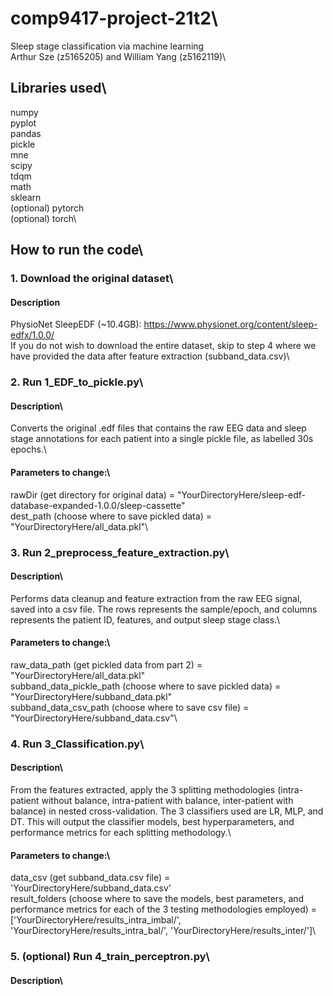 # comp9417-project-21t2\
Sleep stage classification via machine learning\
Arthur Sze (z5165205) and William Yang (z5162119)\

## Libraries used\
numpy\
pyplot\
pandas\
pickle\
mne\
scipy\
tdqm\
math\
sklearn\
(optional) pytorch\
(optional) torch\

## How to run the code\

### 1. Download the original dataset\
#### Description
PhysioNet SleepEDF (~10.4GB): https://www.physionet.org/content/sleep-edfx/1.0.0/ \
If you do not wish to download the entire dataset, skip to step 4 where we have provided the data after feature extraction (subband_data.csv)\

### 2. Run 1_EDF_to_pickle.py\
#### Description\
Converts the original .edf files that contains the raw EEG data and sleep stage annotations for each patient into a single pickle file, as labelled 30s epochs.\
#### Parameters to change:\
rawDir (get directory for original data) = "YourDirectoryHere/sleep-edf-database-expanded-1.0.0/sleep-cassette"\
dest_path (choose where to save pickled data) = "YourDirectoryHere/all_data.pkl"\

### 3. Run 2_preprocess_feature_extraction.py\
#### Description\
Performs data cleanup and feature extraction from the raw EEG signal, saved into a csv file. The rows represents the sample/epoch, and columns represents the patient ID, features, and output sleep stage class.\
#### Parameters to change:\
raw_data_path (get pickled data from part 2) = "YourDirectoryHere/all_data.pkl"\
subband_data_pickle_path (choose where to save pickled data) = "YourDirectoryHere/subband_data.pkl"\
subband_data_csv_path (choose where to save csv file) = "YourDirectoryHere/subband_data.csv"\

### 4. Run 3_Classification.py\
#### Description\
From the features extracted, apply the 3 splitting methodologies (intra-patient without balance, intra-patient with balance, inter-patient with balance) in nested cross-validation. The 3 classifiers used are LR, MLP, and DT. This will output the classifier models, best hyperparameters, and performance metrics for each splitting methodology.\
#### Parameters to change:\
data_csv (get subband_data.csv file) = 'YourDirectoryHere/subband_data.csv'\
result_folders (choose where to save the models, best parameters, and performance metrics for each of the 3 testing methodologies employed) = ['YourDirectoryHere/results_intra_imbal/', 'YourDirectoryHere/results_intra_bal/', 'YourDirectoryHere/results_inter/']\

### 5. (optional) Run 4_train_perceptron.py\
#### Description\